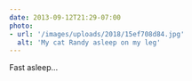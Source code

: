 ```yaml
---
date: 2013-09-12T21:29-07:00
photo:
- url: '/images/uploads/2018/15ef708d84.jpg'
  alt: 'My cat Randy asleep on my leg'
---
```

Fast asleep…
